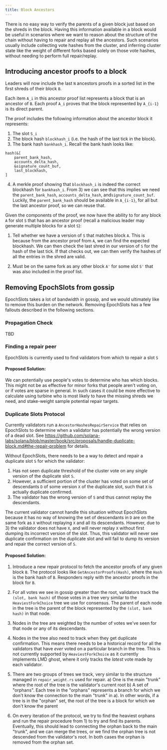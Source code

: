 ```yaml
---
title: Block Ancestors
---
```


There is no easy way to verify the parents of a given block just based on the
shreds in the block. Having this information available in a block would be
useful in scenarios where we want to reason about the structure of the chain
without having to repair and replay all the ancestors. Such scenarios usually include
collecting vote hashes from the cluster, and inferring cluster state like the weight
of different forks based solely on those vote hashes, without needing to perform
full repair/replay.

## Introducing ancestor proofs to a block

Leaders will now include the last `N` ancestors proofs in a sorted list in
the first shreds of their block `B`.

Each item `A_i` in this ancestor proof list represents a block that is an ancestor
of `B`. Each proof `A_i` proves that the block represented by `A_{i-1}` is its direct
parent.

The proof includes the following information about the ancestor block it represents:

1) The slot `S_i`
2) The block hash `blockhash_i` (i.e. the hash of the last tick in the block).
3) The bank hash `bankhash_i`. Recall the bank hash looks like:
```
hash(&[
    parent_bank_hash,
    accounts_delta_hash,
    &signature_count_buf,
    last_blockhash,
]
```
4) A merkle proof showing that `blockhash_i` is indeed the correct blockhash for `bankhash_i`.
From 3) we can see that this implies we need the `parent_bank_hash`, `accounts_delta_hash`, and`signature_count_buf`. Luckily, the `parent_bank_hash` should be available in `A_{i-1}`, for all
but the last ancestor proof, so we can reuse that.

Given the components of the proof, we now have the ability to for any block `A`
for slot `S` that has an ancestor proof (recall a malicious leader may generate multiple
blocks for a slot `S`):

1) Tell whether we have a version of `S` that matches block `A`. This is because from the
ancestor proof from `A`, we can find the expected blockhash. We can then check the last shred in
our version of `S` for the hash of the last tick. If that checks out, we can then verify the hashes of all the entries in the shred are valid.

2) Must be on the same fork as any other block `A'` for some slot `S'` that was also included in the
proof list.

## Removing EpochSlots from gossip

EpochSlots takes a lot of bandwidth in gossip, and we would ultimately like to remove this
burden on the network. Removing EpochSlots has a few fallouts described in the following
sections.

### Propagation Check

TBD

### Finding a repair peer

EpochSlots is currently used to find validators from which to repair a slot `S`

#### Proposed Solution:
We can potentially use people's votes to determine who has which blocks. This might not be as effective for minor forks that people aren't voting on, or if votes are sparse in general. In such
cases it could be more effective to calculate using turbine who is most likely to have the missing
shreds we need, and stake-weight sample potential repair targets.

### Duplicate Slots Protocol

Currently validators run a `AncestorHashesRepairService` that relies on EpochSlots to determine when
a validator has potentially the wrong version of a dead slot. See https://github.com/solana-labs/solana/blob/master/book/src/proposals/handle-duplicate-block.md#the-repair-problem for details.

Without EpochSlots, there needs to be a way to detect and repair a duplicate slot `S` for which the
validator:

1) Has not seen duplicate threshold of the cluster vote on any *single* version of the duplicate
slot `S`.
2) However, a sufficient portion of the cluster has voted on some set of descendants `D` of some
version `X` of the duplicate slot, such that `X` is actually duplicate confirmed.
3) The validator has the wrong version of `S` and thus cannot replay the descendants.

The current validator cannot handle this situation without EpochSlots because it has no way of
knowing the set of descendants in `D` are on the same fork as `X` without replaying `X` and all its
descendants. However, due to 3) the validator does not have `X`, and will never replay `X` without
first dumping its incorrect version of the slot. Thus, this validator will never see duplicate
confirmation on the duplicate slot and will fail to dump its version and repair the correct version
of `S`.

#### Proposed Solution:

1) Introduce a new repair protocol to fetch the ancestor proofs of any given block `B`. The
protocol looks like `GetAncestorProofs(Hash)`, where the `Hash` is the bank hash of `B`. Responders
reply with the ancestor proofs in the block for `B`.

2) For all votes we see in gossip greater than the root, validators track the `(slot, bank hash)`
of those votes in a tree very similar to the `HeaviestForkChoice` tree we use for consensus. The parent of each node in the tree is the parent of the block represented by the `(slot, bank hash)`
in that node.

3) Nodes in the tree are weighted by the number of votes we've seen for that node or any of
its descendants.

4) Nodes in the tree also need to track when they get duplicate confirmation. This means there
needs to be a historical record for all the validators that have *ever* voted on a particular branch
in the tree. This is not currently supported by `HeaviestForkChoice` as it currently implements
LMD ghost, where it only tracks the *latest* vote made by each validator.

4) There are two groups of trees we track, very similar to the structure managed in
`repair_weight.rs` used for repair.
    a) One is the main "trunk" where the root of the tree is the validator's current root
    b) A set of "orphans". Each tree in the "orphans" represents a branch for which we don't
    know the connection to the main "trunk" in a). In other words, if a tree is in the "orphan"
    set, the root of the tree is a block for which we don't know the parent

5) On every iteration of the protocol, we try to find the heaviest orphans and run the repair
procedure from 1) to try and find its parents. Eventually, this should lead to connecting
the orphan back to the main "trunk", and we can merge the trees, or we find the orphan tree is not descended from the validator's root. In both cases the orphan is removed from the orphan set.


